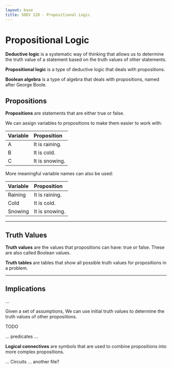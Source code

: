```yaml
---
layout: base
title: SDEV 120 - Propositional Logic
---
```


# Propositional Logic

**Deductive logic** is a systematic way of thinking that allows us to determine the truth value of a statement based on the truth values of other statements.

**Propositional logic** is a type of deductive logic that deals with propositions.

**Boolean algebra** is a type of algebra that deals with propositions, named after George Boole.

## Propositions

**Propositions** are statements that are either true or false.

We can assign variables to propositions to make them easier to work with:

| Variable | Proposition    |
| :------- | :------------- |
| A        | It is raining. |
| B        | It is cold.    |
| C        | It is snowing. |

More meaningful variable names can also be used:

| Variable | Proposition    |
| :------- | :------------- |
| Raining  | It is raining. |
| Cold     | It is cold.    |
| Snowing  | It is snowing. |

---

## Truth Values

**Truth values** are the values that propositions can have: true or false. These are also called Boolean values.

**Truth tables** are tables that show all possible truth values for propositions in a problem.

---

## Implications

...

Given a set of assumptions, We can use initial truth values to determine the truth values of other propositions.

TODO

... predicates ...

**Logical connectives** are symbols that are used to combine propositions into more complex propositions.

... Circuits ... another file?
